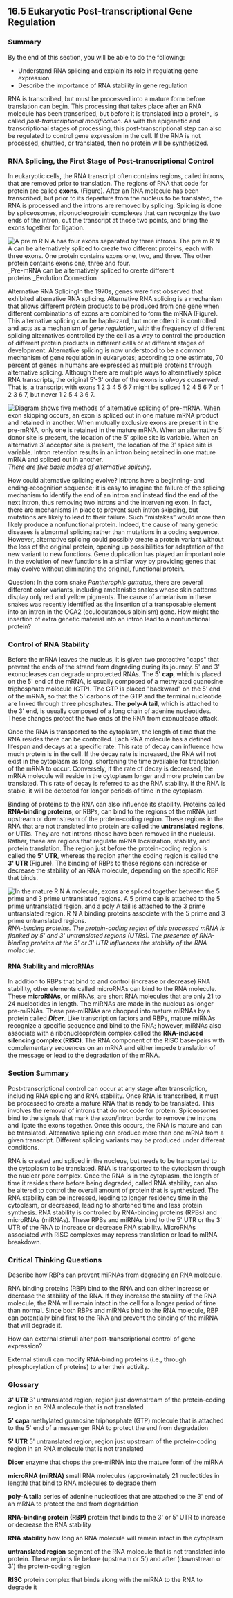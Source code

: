 ##  16.5 Eukaryotic Post-transcriptional Gene Regulation 

### Summary

By the end of this section, you will be able to do the following: 

  - Understand RNA splicing and explain its role in regulating gene expression
  - Describe the importance of RNA stability in gene regulation

RNA is transcribed, but must be processed into a mature form before translation can begin. This processing that takes place after an RNA molecule has been transcribed, but before it is translated into a protein, is called _post-transcriptional modification_. As with the epigenetic and transcriptional stages of processing, this post-transcriptional step can also be regulated to control gene expression in the cell. If the RNA is not processed, shuttled, or translated, then no protein will be synthesized.

### RNA Splicing, the First Stage of Post-transcriptional Control

In eukaryotic cells, the RNA transcript often contains regions, called introns, that are removed prior to translation. The regions of RNA that code for protein are called **exons**. (Figure). After an RNA molecule has been transcribed, but prior to its departure from the nucleus to be translated, the RNA is processed and the introns are removed by splicing. Splicing is done by spliceosomes, ribonucleoprotein complexes that can recognize the two ends of the intron, cut the transcript at those two points, and bring the exons together for ligation.

![A pre m R N A has four exons separated by three introns. The pre m R N A can be alternatively spliced to create two different proteins, each with three exons. One protein contains exons one, two, and three. The other protein contains exons one, three and four.][1] _Pre-mRNA can be alternatively spliced to create different proteins._Evolution Connection

Alternative RNA SplicingIn the 1970s, genes were first observed that exhibited alternative RNA splicing. Alternative RNA splicing is a mechanism that allows different protein products to be produced from one gene when different combinations of exons are combined to form the mRNA (Figure). This alternative splicing can be haphazard, but more often it is controlled and acts as a mechanism of _gene regulation_, with the frequency of different splicing alternatives controlled by the cell as a way to control the production of different protein products in different cells or at different stages of development. Alternative splicing is now understood to be a common mechanism of gene regulation in eukaryotes; according to one estimate, 70 percent of genes in humans are expressed as multiple proteins through alternative splicing. Although there are multiple ways to alternatively splice RNA transcripts, the original 5'-3' order of the exons is _always conserved_. That is, a transcript with exons 1 2 3 4 5 6 7 might be spliced 1 2 4 5 6 7 or 1 2 3 6 7, but never 1 2 5 4 3 6 7.

![Diagram shows five methods of alternative splicing of pre-mRNA. When exon skipping occurs, an exon is spliced out in one mature mRNA product and retained in another. When mutually exclusive exons are present in the pre-mRNA, only one is retained in the mature mRNA. When an alternative 5’ donor site is present, the location of the 5’ splice site is variable. When an alternative 3’ acceptor site is present, the location of the 3’ splice site is variable. Intron retention results in an intron being retained in one mature mRNA and spliced out in another.][2] _There are five basic modes of alternative splicing._

How could alternative splicing evolve? Introns have a beginning- and ending-recognition sequence; it is easy to imagine the failure of the splicing mechanism to identify the end of an intron and instead find the end of the next intron, thus removing two introns and the intervening exon. In fact, there are mechanisms in place to prevent such intron skipping, but mutations are likely to lead to their failure. Such “mistakes” would more than likely produce a nonfunctional protein. Indeed, the cause of many genetic diseases is abnormal splicing rather than mutations in a coding sequence. However, alternative splicing could possibly create a protein variant without the loss of the original protein, opening up possibilities for adaptation of the new variant to new functions. Gene duplication has played an important role in the evolution of new functions in a similar way by providing genes that may evolve without eliminating the original, functional protein.

Question: In the corn snake _Pantherophis guttatus_, there are several different color variants, including amelanistic snakes whose skin patterns display only red and yellow pigments. The cause of amelanism in these snakes was recently identified as the insertion of a transposable element into an intron in the OCA2 (oculocutaneous albinism) gene. How might the insertion of extra genetic material into an intron lead to a nonfunctional protein?

### Control of RNA Stability

Before the mRNA leaves the nucleus, it is given two protective "caps" that prevent the ends of the strand from degrading during its journey. 5' and 3' exonucleases can degrade unprotected RNAs. The **5' cap**, which is placed on the 5' end of the mRNA, is usually composed of a methylated guanosine triphosphate molecule (GTP). The GTP is placed "backward" on the 5' end of the mRNA, so that the 5' carbons of the GTP and the terminal nucleotide are linked through three phosphates. The **poly-A tail**, which is attached to the 3' end, is usually composed of a long chain of adenine nucleotides. These changes protect the two ends of the RNA from exonuclease attack.

Once the RNA is transported to the cytoplasm, the length of time that the RNA resides there can be controlled. Each RNA molecule has a defined lifespan and decays at a specific rate. This rate of decay can influence how much protein is in the cell. If the decay rate is increased, the RNA will not exist in the cytoplasm as long, shortening the time available for translation of the mRNA to occur. Conversely, if the rate of decay is decreased, the mRNA molecule will reside in the cytoplasm longer and more protein can be translated. This rate of decay is referred to as the RNA stability. If the RNA is stable, it will be detected for longer periods of time in the cytoplasm.

Binding of proteins to the RNA can also influence its stability. Proteins called **RNA-binding proteins**, or RBPs, can bind to the regions of the mRNA just upstream or downstream of the protein-coding region. These regions in the RNA that are not translated into protein are called the **untranslated regions**, or UTRs. They are not introns (those have been removed in the nucleus). Rather, these are regions that regulate mRNA localization, stability, and protein translation. The region just before the protein-coding region is called the **5' UTR**, whereas the region after the coding region is called the **3' UTR** (Figure). The binding of RBPs to these regions can increase or decrease the stability of an RNA molecule, depending on the specific RBP that binds.

![In the mature R N A molecule, exons are spliced together between the 5 prime and 3 prime untranslated regions. A 5 prime cap is attached to the 5 prime untranslated region, and a poly A tail is attached to the 3 prime untranslated region. R N A binding proteins associate with the 5 prime and 3 prime untranslated regions.][3] _RNA-binding proteins. The protein-coding region of this processed mRNA is flanked by 5' and 3' untranslated regions (UTRs). The presence of RNA-binding proteins at the 5' or 3' UTR influences the stability of the RNA molecule._

#### RNA Stability and microRNAs

In addition to RBPs that bind to and control (increase or decrease) RNA stability, other elements called microRNAs can bind to the RNA molecule. These **microRNAs**, or miRNAs, are short RNA molecules that are only 21 to 24 nucleotides in length. The miRNAs are made in the nucleus as longer pre-miRNAs. These pre-miRNAs are chopped into mature miRNAs by a protein called **_Dicer_**. Like transcription factors and RBPs, mature miRNAs recognize a specific sequence and bind to the RNA; however, miRNAs also associate with a ribonucleoprotein complex called the **RNA-induced silencing complex (RISC)**. The RNA component of the RISC base-pairs with complementary sequences on an mRNA and either impede translation of the message or lead to the degradation of the mRNA.

### Section Summary

Post-transcriptional control can occur at any stage after transcription, including RNA splicing and RNA stability. Once RNA is transcribed, it must be processed to create a mature RNA that is ready to be translated. This involves the removal of introns that do not code for protein. Spliceosomes bind to the signals that mark the exon/intron border to remove the introns and ligate the exons together. Once this occurs, the RNA is mature and can be translated. Alternative splicing can produce more than one mRNA from a given transcript. Different splicing variants may be produced under different conditions.

RNA is created and spliced in the nucleus, but needs to be transported to the cytoplasm to be translated. RNA is transported to the cytoplasm through the nuclear pore complex. Once the RNA is in the cytoplasm, the length of time it resides there before being degraded, called RNA stability, can also be altered to control the overall amount of protein that is synthesized. The RNA stability can be increased, leading to longer residency time in the cytoplasm, or decreased, leading to shortened time and less protein synthesis. RNA stability is controlled by RNA-binding proteins (RPBs) and microRNAs (miRNAs). These RPBs and miRNAs bind to the 5' UTR or the 3' UTR of the RNA to increase or decrease RNA stability. MicroRNAs associated with RISC complexes may repress translation or lead to mRNA breakdown.

### Critical Thinking Questions

Describe how RBPs can prevent miRNAs from degrading an RNA molecule.

RNA binding proteins (RBP) bind to the RNA and can either increase or decrease the stability of the RNA. If they increase the stability of the RNA molecule, the RNA will remain intact in the cell for a longer period of time than normal. Since both RBPs and miRNAs bind to the RNA molecule, RBP can potentially bind first to the RNA and prevent the binding of the miRNA that will degrade it.

How can external stimuli alter post-transcriptional control of gene expression?

External stimuli can modify RNA-binding proteins (i.e., through phosphorylation of proteins) to alter their activity.

### Glossary

**3' UTR** 3' untranslated region; region just downstream of the protein-coding region in an RNA molecule that is not translated

**5' cap**a methylated guanosine triphosphate (GTP) molecule that is attached to the 5' end of a messenger RNA to protect the end from degradation

**5' UTR** 5' untranslated region; region just upstream of the protein-coding region in an RNA molecule that is not translated

**Dicer** enzyme that chops the pre-miRNA into the mature form of the miRNA

**microRNA (miRNA)** small RNA molecules (approximately 21 nucleotides in length) that bind to RNA molecules to degrade them

**poly-A tail**a series of adenine nucleotides that are attached to the 3' end of an mRNA to protect the end from degradation

**RNA-binding protein (RBP)** protein that binds to the 3' or 5' UTR to increase or decrease the RNA stability

**RNA stability** how long an RNA molecule will remain intact in the cytoplasm

**untranslated region** segment of the RNA molecule that is not translated into protein. These regions lie before (upstream or 5') and after (downstream or 3') the protein-coding region

**RISC** protein complex that binds along with the miRNA to the RNA to degrade it

   [1]: https://cnx.org/resources/becb64c82af9cdb46aaf0879035b9c038425e930/Figure_16_05_03.jpg
   [2]: https://cnx.org/resources/0563d586bf7b1702af2bff4abc194a92c1eafea0/Figure_15_04_02.jpg
   [3]: https://cnx.org/resources/59f6367c9a484f9556ff2e26d14eb080e4a82594/Figure_16_05_02.jpg

